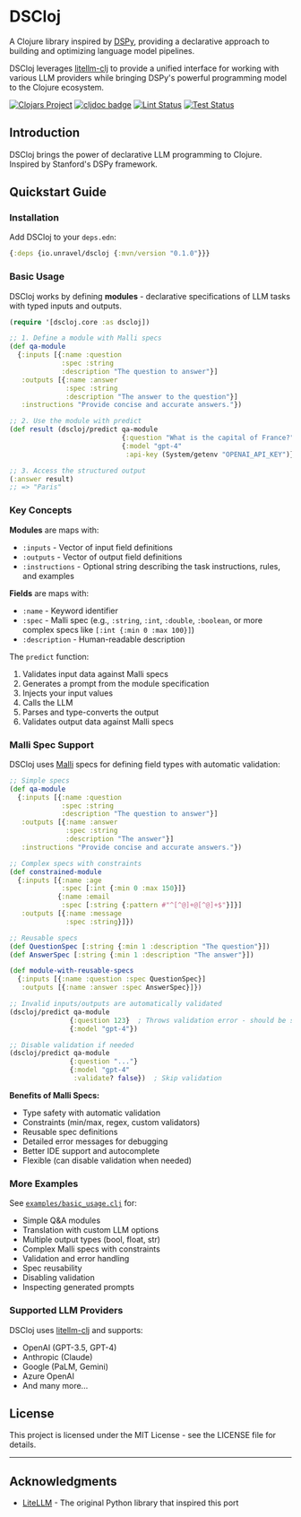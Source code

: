 # DSCloj

A Clojure library inspired by [DSPy](https://github.com/stanfordnlp/dspy), providing a declarative approach to building and optimizing language model pipelines.

DSCloj leverages [litellm-clj](https://github.com/unravel-team/litellm-clj) to provide a unified interface for working with various LLM providers while bringing DSPy's powerful programming model to the Clojure ecosystem.

[![Clojars Project](https://img.shields.io/clojars/v/io.unravel/dscloj.svg)](https://clojars.org/io.unravel/dscloj)
[![cljdoc badge](https://cljdoc.org/badge/io.unravel/dscloj)](https://cljdoc.org/d/io.unravel/dscloj)
[![Lint Status](https://github.com/unravel-team/DSCloj/workflows/lint/badge.svg)](https://github.com/unravel-team/DSCloj/actions)
[![Test Status](https://github.com/unravel-team/DSCloj/workflows/test/badge.svg)](https://github.com/unravel-team/DSCloj/actions)

## Introduction

DSCloj brings the power of declarative LLM programming to Clojure. Inspired by Stanford's DSPy framework.

## Quickstart Guide

### Installation

Add DSCloj to your `deps.edn`:

```clojure
{:deps {io.unravel/dscloj {:mvn/version "0.1.0"}}}
```

### Basic Usage

DSCloj works by defining **modules** - declarative specifications of LLM tasks with typed inputs and outputs.

```clojure
(require '[dscloj.core :as dscloj])

;; 1. Define a module with Malli specs
(def qa-module
  {:inputs [{:name :question
             :spec :string
             :description "The question to answer"}]
   :outputs [{:name :answer
              :spec :string
              :description "The answer to the question"}]
   :instructions "Provide concise and accurate answers."})

;; 2. Use the module with predict
(def result (dscloj/predict qa-module 
                            {:question "What is the capital of France?"}
                            {:model "gpt-4"
                             :api-key (System/getenv "OPENAI_API_KEY")}))

;; 3. Access the structured output
(:answer result)
;; => "Paris"
```

### Key Concepts

**Modules** are maps with:
- `:inputs` - Vector of input field definitions
- `:outputs` - Vector of output field definitions
- `:instructions` - Optional string describing the task instructions, rules, and examples

**Fields** are maps with:
- `:name` - Keyword identifier
- `:spec` - Malli spec (e.g., `:string`, `:int`, `:double`, `:boolean`, or more complex specs like `[:int {:min 0 :max 100}]`)
- `:description` - Human-readable description

The `predict` function:
1. Validates input data against Malli specs
2. Generates a prompt from the module specification
3. Injects your input values
4. Calls the LLM
5. Parses and type-converts the output
6. Validates output data against Malli specs

### Malli Spec Support

DSCloj uses [Malli](https://github.com/metosin/malli) specs for defining field types with automatic validation:

```clojure
;; Simple specs
(def qa-module
  {:inputs [{:name :question
             :spec :string
             :description "The question to answer"}]
   :outputs [{:name :answer
              :spec :string
              :description "The answer"}]
   :instructions "Provide concise and accurate answers."})

;; Complex specs with constraints
(def constrained-module
  {:inputs [{:name :age
             :spec [:int {:min 0 :max 150}]}
            {:name :email
             :spec [:string {:pattern #"^[^@]+@[^@]+$"}]}]
   :outputs [{:name :message
              :spec :string}]})

;; Reusable specs
(def QuestionSpec [:string {:min 1 :description "The question"}])
(def AnswerSpec [:string {:min 1 :description "The answer"}])

(def module-with-reusable-specs
  {:inputs [{:name :question :spec QuestionSpec}]
   :outputs [{:name :answer :spec AnswerSpec}]})

;; Invalid inputs/outputs are automatically validated
(dscloj/predict qa-module 
               {:question 123}  ; Throws validation error - should be string
               {:model "gpt-4"})

;; Disable validation if needed
(dscloj/predict qa-module 
               {:question "..."}
               {:model "gpt-4"
                :validate? false})  ; Skip validation
```

**Benefits of Malli Specs:**
- Type safety with automatic validation
- Constraints (min/max, regex, custom validators)
- Reusable spec definitions
- Detailed error messages for debugging
- Better IDE support and autocomplete
- Flexible (can disable validation when needed)

### More Examples

See [`examples/basic_usage.clj`](examples/basic_usage.clj) for:
- Simple Q&A modules
- Translation with custom LLM options
- Multiple output types (bool, float, str)
- Complex Malli specs with constraints
- Validation and error handling
- Spec reusability
- Disabling validation
- Inspecting generated prompts

### Supported LLM Providers

DSCloj uses [litellm-clj](https://github.com/unravel-team/litellm-clj) and supports:
- OpenAI (GPT-3.5, GPT-4)
- Anthropic (Claude)
- Google (PaLM, Gemini)
- Azure OpenAI
- And many more...

## License

This project is licensed under the MIT License - see the LICENSE file for details.

---

## Acknowledgments

- [LiteLLM](https://github.com/stanfordnlp/dspy) - The original Python library that inspired this port
